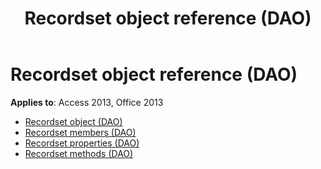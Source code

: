 ﻿---
title: Recordset object reference (DAO)
TOCTitle: Recordset Object
ms:assetid: df418993-1f2b-457d-b6c0-3d292456b270
ms:mtpsurl: https://msdn.microsoft.com/library/Dn125824(v=office.15)
ms:contentKeyID: 52074696
ms.date: 09/18/2015
mtps_version: v=office.15
---

# Recordset object reference (DAO)

**Applies to**: Access 2013, Office 2013

- [Recordset object (DAO)](recordset-object-dao.md)
- [Recordset members (DAO)](recordset-members-dao.md)
- [Recordset properties (DAO)](recordset-properties-dao.md)
- [Recordset methods (DAO)](recordset-methods-dao.md)

